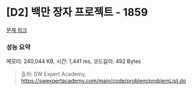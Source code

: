 # [D2] 백만 장자 프로젝트 - 1859 

[문제 링크](https://swexpertacademy.com/main/code/problem/problemDetail.do?contestProbId=AV5LrsUaDxcDFAXc) 

### 성능 요약

메모리: 240,044 KB, 시간: 1,441 ms, 코드길이: 492 Bytes



> 출처: SW Expert Academy, https://swexpertacademy.com/main/code/problem/problemList.do